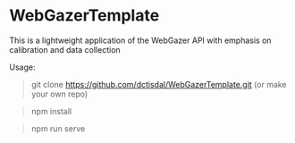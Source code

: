# WebGazerTemplate
This is a lightweight application of the WebGazer API with emphasis on calibration and data collection

Usage: 
> git clone https://github.com/dctisdal/WebGazerTemplate.git (or make your own repo)

> npm install

> npm run serve
